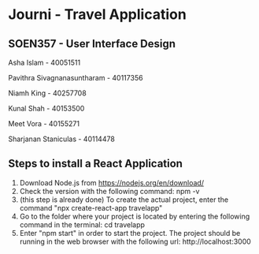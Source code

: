 # Journi - Travel Application

## SOEN357 - User Interface Design

Asha Islam - 40051511

Pavithra Sivagnanasuntharam - 40117356

Niamh King - 40257708

Kunal Shah - 40153500

Meet Vora - 40155271

Sharjanan Staniculas - 40114478


## Steps to install a React Application

1. Download Node.js from https://nodejs.org/en/download/
2. Check the version with the following command: npm -v
3. (this step is already done) To create the actual project, enter the command "npx create-react-app travelapp"
4. Go to the folder where your project is located by entering the following command in the terminal: cd travelapp
5. Enter "npm start" in order to start the project. The project should be running in the web browser with the following url: http://localhost:3000

